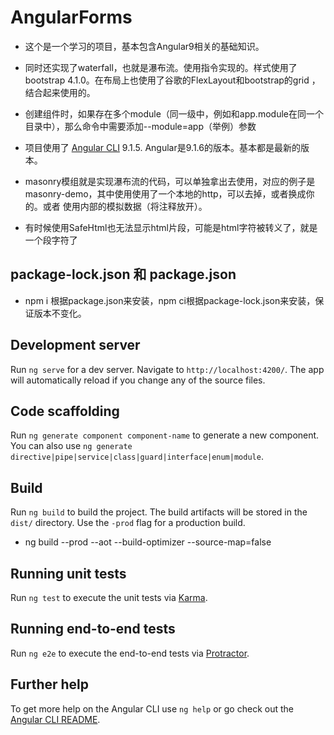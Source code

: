 # AngularForms

* 这个是一个学习的项目，基本包含Angular9相关的基础知识。
* 同时还实现了waterfall，也就是瀑布流。使用指令实现的。样式使用了bootstrap 4.1.0。在布局上也使用了谷歌的FlexLayout和bootstrap的grid
，结合起来使用的。
* 创建组件时，如果存在多个module（同一级中，例如和app.module在同一个目录中），那么命令中需要添加--module=app（举例）参数
* 项目使用了 [Angular CLI](https://github.com/angular/angular-cli) 9.1.5. Angular是9.1.6的版本。基本都是最新的版本。
* masonry模组就是实现瀑布流的代码，可以单独拿出去使用，对应的例子是masonry-demo，其中使用使用了一个本地的http，可以去掉，或者换成你的。或者
使用内部的模拟数据（将注释放开）。

* 有时候使用SafeHtml也无法显示html片段，可能是html字符被转义了，就是一个段字符了

## package-lock.json 和 package.json
* npm i 根据package.json来安装，npm ci根据package-lock.json来安装，保证版本不变化。

## Development server

Run `ng serve` for a dev server. Navigate to `http://localhost:4200/`. The app will automatically reload if you change any of the source files.

## Code scaffolding

Run `ng generate component component-name` to generate a new component. You can also use `ng generate directive|pipe|service|class|guard|interface|enum|module`.

## Build

Run `ng build` to build the project. The build artifacts will be stored in the `dist/` directory. Use the `-prod` flag for a production build.

* ng build --prod --aot --build-optimizer --source-map=false

## Running unit tests

Run `ng test` to execute the unit tests via [Karma](https://karma-runner.github.io).

## Running end-to-end tests

Run `ng e2e` to execute the end-to-end tests via [Protractor](http://www.protractortest.org/).

## Further help

To get more help on the Angular CLI use `ng help` or go check out the [Angular CLI README](https://github.com/angular/angular-cli/blob/master/README.md).
